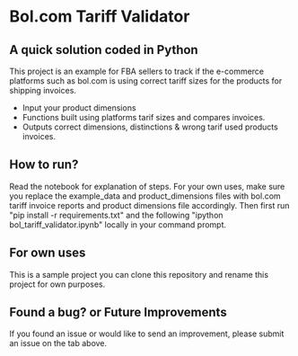 
# Bol.com Tariff Validator        

## A quick solution coded in Python

This project is an example for FBA sellers to track if the e-commerce platforms such as bol.com is using correct tariff sizes for the products for shipping invoices. 

* Input your product dimensions
* Functions built using platforms tarif sizes and compares invoices.
* Outputs correct dimensions, distinctions & wrong tarif used products invoices.

## How to run? 
Read the notebook for explanation of steps. For your own uses, make sure you replace the example_data and product_dimensions files with bol.com tariff invoice reports and product dimensions file accordingly. Then first run "pip install -r requirements.txt" and the following "ipython bol_tariff_validator.ipynb" locally in your command prompt.

## For own uses 
This is a sample project you can clone this repository and rename this project for own purposes. 

## Found a bug? or Future Improvements 
If you found an issue or would like to send an improvement, please submit an issue on the tab above. 
